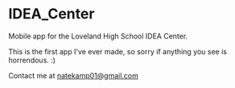 # IDEA_Center
Mobile app for the Loveland High School IDEA Center.

This is the first app I've ever made, so sorry if anything you see is horrendous. :)

Contact me at natekamp01@gmail.com